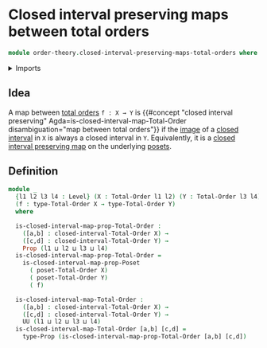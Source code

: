 # Closed interval preserving maps between total orders

```agda
module order-theory.closed-interval-preserving-maps-total-orders where
```

<details><summary>Imports</summary>

```agda
open import foundation.images-subtypes
open import foundation.propositions
open import foundation.universe-levels

open import order-theory.closed-intervals-total-orders
open import order-theory.total-orders
open import order-theory.closed-interval-preserving-maps-posets
```

</details>

## Idea

A map between [total orders](order-theory.total-orders.md) `f : X → Y` is
{{#concept "closed interval preserving" Agda=is-closed-interval-map-Total-Order disambiguation="map between total orders"}}
if the [image](foundation.images-subtypes.md) of a
[closed interval](order-theory.closed-intervals-total-orders.md) in `X` is always a
closed interval in `Y`.  Equivalently, it is a
[closed interval preserving map](order-theory.closed-interval-preserving-maps-posets.md)
on the underlying [posets](order-theory.posets.md).

## Definition

```agda
module _
  {l1 l2 l3 l4 : Level} (X : Total-Order l1 l2) (Y : Total-Order l3 l4)
  (f : type-Total-Order X → type-Total-Order Y)
  where

  is-closed-interval-map-prop-Total-Order :
    ([a,b] : closed-interval-Total-Order X) →
    ([c,d] : closed-interval-Total-Order Y) →
    Prop (l1 ⊔ l2 ⊔ l3 ⊔ l4)
  is-closed-interval-map-prop-Total-Order =
    is-closed-interval-map-prop-Poset
      ( poset-Total-Order X)
      ( poset-Total-Order Y)
      ( f)

  is-closed-interval-map-Total-Order :
    ([a,b] : closed-interval-Total-Order X) →
    ([c,d] : closed-interval-Total-Order Y) →
    UU (l1 ⊔ l2 ⊔ l3 ⊔ l4)
  is-closed-interval-map-Total-Order [a,b] [c,d] =
    type-Prop (is-closed-interval-map-prop-Total-Order [a,b] [c,d])
```
